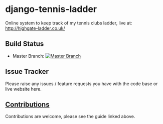 django-tennis-ladder
====================

Online system to keep track of my tennis clubs ladder, live at: http://highgate-ladder.co.uk/


Build Status
-------------
* Master Branch: [![Master Branch](https://api.travis-ci.org/jzahedieh/django-tennis-ladder.png?branch=master)](https://travis-ci.org/jzahedieh/django-tennis-ladder)

Issue Tracker
-------------
Please raise any issues / feature requests you have with the code base or live website here.

[Contributions](https://github.com/jzahedieh/blob/master/CONTRIBUTING.md)
-------------

Contributions are welcome, please see the guide linked above.